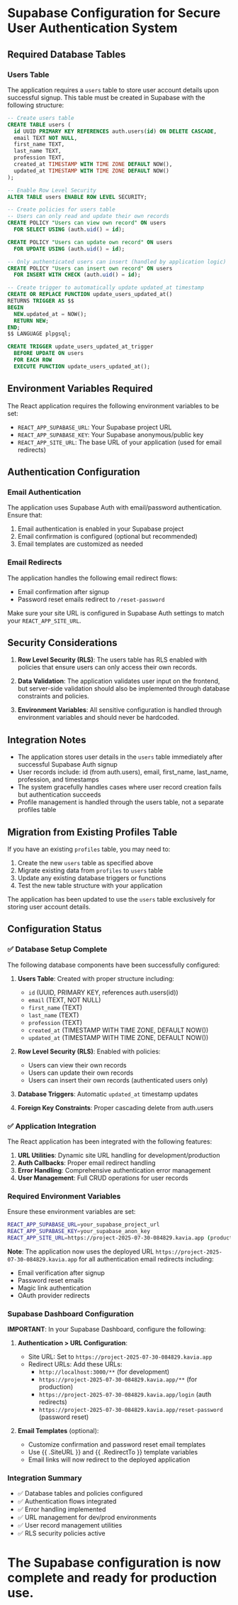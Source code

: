 # Supabase Configuration for Secure User Authentication System

## Required Database Tables

### Users Table
The application requires a `users` table to store user account details upon successful signup. This table must be created in Supabase with the following structure:

```sql
-- Create users table
CREATE TABLE users (
  id UUID PRIMARY KEY REFERENCES auth.users(id) ON DELETE CASCADE,
  email TEXT NOT NULL,
  first_name TEXT,
  last_name TEXT,
  profession TEXT,
  created_at TIMESTAMP WITH TIME ZONE DEFAULT NOW(),
  updated_at TIMESTAMP WITH TIME ZONE DEFAULT NOW()
);

-- Enable Row Level Security
ALTER TABLE users ENABLE ROW LEVEL SECURITY;

-- Create policies for users table
-- Users can only read and update their own records
CREATE POLICY "Users can view own record" ON users
  FOR SELECT USING (auth.uid() = id);

CREATE POLICY "Users can update own record" ON users
  FOR UPDATE USING (auth.uid() = id);

-- Only authenticated users can insert (handled by application logic)
CREATE POLICY "Users can insert own record" ON users
  FOR INSERT WITH CHECK (auth.uid() = id);

-- Create trigger to automatically update updated_at timestamp
CREATE OR REPLACE FUNCTION update_users_updated_at()
RETURNS TRIGGER AS $$
BEGIN
  NEW.updated_at = NOW();
  RETURN NEW;
END;
$$ LANGUAGE plpgsql;

CREATE TRIGGER update_users_updated_at_trigger
  BEFORE UPDATE ON users
  FOR EACH ROW
  EXECUTE FUNCTION update_users_updated_at();
```

## Environment Variables Required

The React application requires the following environment variables to be set:

- `REACT_APP_SUPABASE_URL`: Your Supabase project URL
- `REACT_APP_SUPABASE_KEY`: Your Supabase anonymous/public key
- `REACT_APP_SITE_URL`: The base URL of your application (used for email redirects)

## Authentication Configuration

### Email Authentication
The application uses Supabase Auth with email/password authentication. Ensure that:

1. Email authentication is enabled in your Supabase project
2. Email confirmation is configured (optional but recommended)
3. Email templates are customized as needed

### Email Redirects
The application handles the following email redirect flows:
- Email confirmation after signup
- Password reset emails redirect to `/reset-password`

Make sure your site URL is configured in Supabase Auth settings to match your `REACT_APP_SITE_URL`.

## Security Considerations

1. **Row Level Security (RLS)**: The users table has RLS enabled with policies that ensure users can only access their own records.

2. **Data Validation**: The application validates user input on the frontend, but server-side validation should also be implemented through database constraints and policies.

3. **Environment Variables**: All sensitive configuration is handled through environment variables and should never be hardcoded.

## Integration Notes

- The application stores user details in the `users` table immediately after successful Supabase Auth signup
- User records include: id (from auth.users), email, first_name, last_name, profession, and timestamps
- The system gracefully handles cases where user record creation fails but authentication succeeds
- Profile management is handled through the users table, not a separate profiles table

## Migration from Existing Profiles Table

If you have an existing `profiles` table, you may need to:

1. Create the new `users` table as specified above
2. Migrate existing data from `profiles` to `users` table
3. Update any existing database triggers or functions
4. Test the new table structure with your application

The application has been updated to use the `users` table exclusively for storing user account details.

## Configuration Status

### ✅ Database Setup Complete

The following database components have been successfully configured:

1. **Users Table**: Created with proper structure including:
   - `id` (UUID, PRIMARY KEY, references auth.users(id))
   - `email` (TEXT, NOT NULL)
   - `first_name` (TEXT)
   - `last_name` (TEXT)
   - `profession` (TEXT)
   - `created_at` (TIMESTAMP WITH TIME ZONE, DEFAULT NOW())
   - `updated_at` (TIMESTAMP WITH TIME ZONE, DEFAULT NOW())

2. **Row Level Security (RLS)**: Enabled with policies:
   - Users can view their own records
   - Users can update their own records
   - Users can insert their own records (authenticated users only)

3. **Database Triggers**: Automatic `updated_at` timestamp updates

4. **Foreign Key Constraints**: Proper cascading delete from auth.users

### ✅ Application Integration

The React application has been integrated with the following features:

1. **URL Utilities**: Dynamic site URL handling for development/production
2. **Auth Callbacks**: Proper email redirect handling
3. **Error Handling**: Comprehensive authentication error management
4. **User Management**: Full CRUD operations for user records

### Required Environment Variables

Ensure these environment variables are set:

```bash
REACT_APP_SUPABASE_URL=your_supabase_project_url
REACT_APP_SUPABASE_KEY=your_supabase_anon_key
REACT_APP_SITE_URL=https://project-2025-07-30-084829.kavia.app (production deployment URL)
```

**Note**: The application now uses the deployed URL `https://project-2025-07-30-084829.kavia.app` for all authentication email redirects including:
- Email verification after signup
- Password reset emails
- Magic link authentication
- OAuth provider redirects

### Supabase Dashboard Configuration

**IMPORTANT**: In your Supabase Dashboard, configure the following:

1. **Authentication > URL Configuration**:
   - Site URL: Set to `https://project-2025-07-30-084829.kavia.app`
   - Redirect URLs: Add these URLs:
     - `http://localhost:3000/**` (for development)
     - `https://project-2025-07-30-084829.kavia.app/**` (for production)
     - `https://project-2025-07-30-084829.kavia.app/login` (auth redirects)
     - `https://project-2025-07-30-084829.kavia.app/reset-password` (password reset)

2. **Email Templates** (optional):
   - Customize confirmation and password reset email templates
   - Use {{ .SiteURL }} and {{ .RedirectTo }} template variables
   - Email links will now redirect to the deployed application

### Integration Summary

- ✅ Database tables and policies configured
- ✅ Authentication flows integrated
- ✅ Error handling implemented
- ✅ URL management for dev/prod environments
- ✅ User record management utilities
- ✅ RLS security policies active

The Supabase configuration is now complete and ready for production use.
=======
